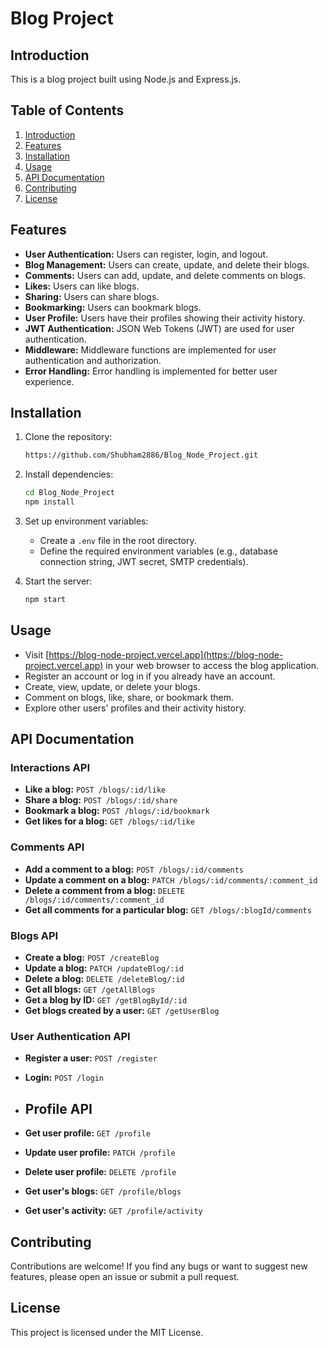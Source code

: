 # Blog Project

## Introduction
This is a blog project built using Node.js and Express.js.

## Table of Contents
1. [Introduction](#introduction)
2. [Features](#features)
3. [Installation](#installation)
4. [Usage](#usage)
5. [API Documentation](#api-documentation)
6. [Contributing](#contributing)
7. [License](#license)

## Features
- **User Authentication:** Users can register, login, and logout.
- **Blog Management:** Users can create, update, and delete their blogs.
- **Comments:** Users can add, update, and delete comments on blogs.
- **Likes:** Users can like blogs.
- **Sharing:** Users can share blogs.
- **Bookmarking:** Users can bookmark blogs.
- **User Profile:** Users have their profiles showing their activity history.
- **JWT Authentication:** JSON Web Tokens (JWT) are used for user authentication.
- **Middleware:** Middleware functions are implemented for user authentication and authorization.
- **Error Handling:** Error handling is implemented for better user experience.

## Installation
1. Clone the repository:
    ```bash
   https://github.com/Shubham2886/Blog_Node_Project.git
    ```

2. Install dependencies:
    ```bash
    cd Blog_Node_Project
    npm install
    ```

3. Set up environment variables:
   - Create a `.env` file in the root directory.
   - Define the required environment variables (e.g., database connection string, JWT secret, SMTP credentials).

4. Start the server:
    ```bash
    npm start
    ```

## Usage
- Visit [https://blog-node-project.vercel.app](https://blog-node-project.vercel.app) in your web browser to access the blog application.
- Register an account or log in if you already have an account.
- Create, view, update, or delete your blogs.
- Comment on blogs, like, share, or bookmark them.
- Explore other users' profiles and their activity history.

## API Documentation

### Interactions API
- **Like a blog:** `POST /blogs/:id/like`
- **Share a blog:** `POST /blogs/:id/share`
- **Bookmark a blog:** `POST /blogs/:id/bookmark`
- **Get likes for a blog:** `GET /blogs/:id/like`

### Comments API
- **Add a comment to a blog:** `POST /blogs/:id/comments`
- **Update a comment on a blog:** `PATCH /blogs/:id/comments/:comment_id`
- **Delete a comment from a blog:** `DELETE /blogs/:id/comments/:comment_id`
- **Get all comments for a particular blog:** `GET /blogs/:blogId/comments`

### Blogs API
- **Create a blog:** `POST /createBlog`
- **Update a blog:** `PATCH /updateBlog/:id`
- **Delete a blog:** `DELETE /deleteBlog/:id`
- **Get all blogs:** `GET /getAllBlogs`
- **Get a blog by ID:** `GET /getBlogById/:id`
- **Get blogs created by a user:** `GET /getUserBlog`

### User Authentication API
- **Register a user:** `POST /register`
- **Login:** `POST /login`

- ## Profile API
- **Get user profile:** `GET /profile`
- **Update user profile:** `PATCH /profile`
- **Delete user profile:** `DELETE /profile`
- **Get user's blogs:** `GET /profile/blogs`
- **Get user's activity:** `GET /profile/activity`

## Contributing
Contributions are welcome! If you find any bugs or want to suggest new features, please open an issue or submit a pull request.

## License
This project is licensed under the MIT License.
